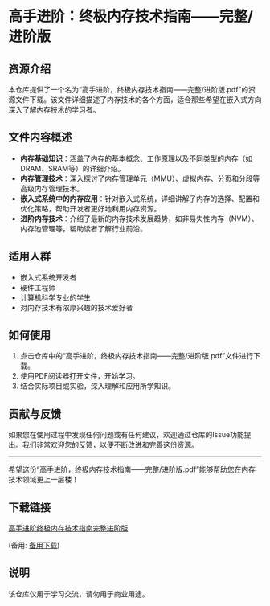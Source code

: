 # 高手进阶：终极内存技术指南——完整/进阶版

## 资源介绍

本仓库提供了一个名为“高手进阶，终极内存技术指南——完整/进阶版.pdf”的资源文件下载。该文件详细描述了内存技术的各个方面，适合那些希望在嵌入式方向深入了解内存技术的学习者。

## 文件内容概述

- **内存基础知识**：涵盖了内存的基本概念、工作原理以及不同类型的内存（如DRAM、SRAM等）的详细介绍。
- **内存管理技术**：深入探讨了内存管理单元（MMU）、虚拟内存、分页和分段等高级内存管理技术。
- **嵌入式系统中的内存应用**：针对嵌入式系统，详细讲解了内存的选择、配置和优化策略，帮助开发者更好地利用内存资源。
- **进阶内存技术**：介绍了最新的内存技术发展趋势，如非易失性内存（NVM）、内存池管理等，帮助读者了解行业前沿。

## 适用人群

- 嵌入式系统开发者
- 硬件工程师
- 计算机科学专业的学生
- 对内存技术有浓厚兴趣的技术爱好者

## 如何使用

1. 点击仓库中的“高手进阶，终极内存技术指南——完整/进阶版.pdf”文件进行下载。
2. 使用PDF阅读器打开文件，开始学习。
3. 结合实际项目或实验，深入理解和应用所学知识。

## 贡献与反馈

如果您在使用过程中发现任何问题或有任何建议，欢迎通过仓库的Issue功能提出。我们非常欢迎您的反馈，以便不断改进和完善这份资源。

---

希望这份“高手进阶，终极内存技术指南——完整/进阶版.pdf”能够帮助您在内存技术领域更上一层楼！

## 下载链接
[高手进阶终极内存技术指南完整进阶版](https://pan.quark.cn/s/7f61e43c92f0) 

(备用: [备用下载](https://pan.baidu.com/s/1YLRIaZSZNZxFEOhVX89QXw?pwd=1234))

## 说明

该仓库仅用于学习交流，请勿用于商业用途。
